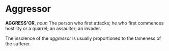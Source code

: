 # Aggressor

**AGGRESS'OR**, _noun_ The person who first attacks; he who first commences hostility or a quarrel; an assaulter; an invader.

The insolence of the _aggressor_ is usually proportioned to the tameness of the sufferer.